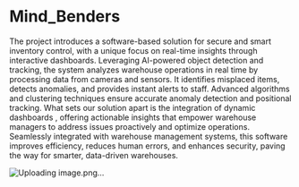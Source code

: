 # Mind_Benders

The project introduces a software-based solution for secure and smart inventory control, with a unique focus on real-time insights through interactive dashboards. Leveraging AI-powered object detection and tracking, the system analyzes warehouse operations in real time by processing data from cameras and sensors. It identifies misplaced items, detects anomalies, and provides instant alerts to staff. Advanced algorithms and clustering techniques ensure accurate anomaly detection and positional tracking. What sets our solution apart is the integration of dynamic dashboards , offering actionable insights that empower warehouse managers to address issues proactively and optimize operations. Seamlessly integrated with warehouse management systems, this software improves efficiency, reduces human errors, and enhances security, paving the way for smarter, data-driven warehouses.


![Uploading image.png…]()
